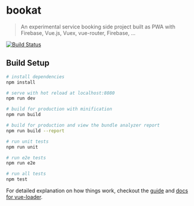 # bookat

> An experimental service booking side project built as PWA with Firebase, Vue.js, Vuex, vue-router, Firebase, ...

[![Build Status](https://travis-ci.org/naderio/bookat.svg?branch=master)](https://travis-ci.org/naderio/bookat)

## Build Setup

``` bash
# install dependencies
npm install

# serve with hot reload at localhost:8080
npm run dev

# build for production with minification
npm run build

# build for production and view the bundle analyzer report
npm run build --report

# run unit tests
npm run unit

# run e2e tests
npm run e2e

# run all tests
npm test
```

For detailed explanation on how things work, checkout the [guide](http://vuejs-templates.github.io/webpack/) and [docs for vue-loader](http://vuejs.github.io/vue-loader).
